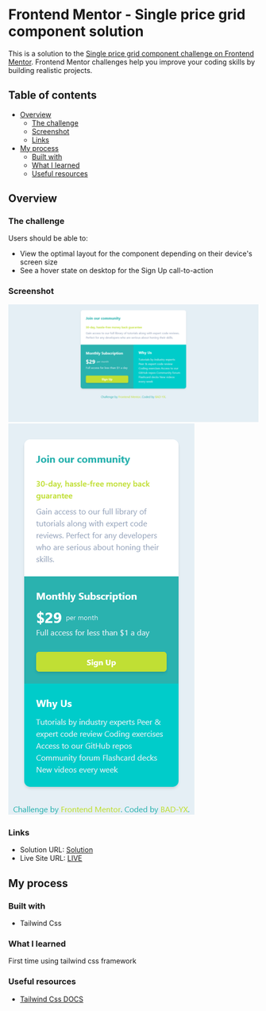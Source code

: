 # Frontend Mentor - Single price grid component solution

This is a solution to the [Single price grid component challenge on Frontend Mentor](https://www.frontendmentor.io/challenges/single-price-grid-component-5ce41129d0ff452fec5abbbc). Frontend Mentor challenges help you improve your coding skills by building realistic projects. 

## Table of contents

- [Overview](#overview)
  - [The challenge](#the-challenge)
  - [Screenshot](#screenshot)
  - [Links](#links)
- [My process](#my-process)
  - [Built with](#built-with)
  - [What I learned](#what-i-learned)
  - [Useful resources](#useful-resources)

## Overview

### The challenge

Users should be able to:

- View the optimal layout for the component depending on their device's screen size
- See a hover state on desktop for the Sign Up call-to-action

### Screenshot

![](./screenshots/screenshot.png)
![](./screenshots/screenshot2.png)


### Links

- Solution URL: [Solution](https://github.com/Bad-YX/frontendmentor-single-price-grid-component)
- Live Site URL: [LIVE](https://bad-yx.github.io/frontendmentor-single-price-grid-component/)

## My process

### Built with

- Tailwind Css

### What I learned

First time using tailwind css framework

### Useful resources

- [Tailwind Css DOCS](https://tailwindcss.com/docs)

